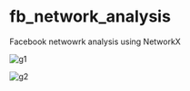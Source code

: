 # fb_network_analysis
Facebook netwowrk analysis using NetworkX

![g1](https://github.com/predragkoncar/fb_network_analysis/assets/4339547/8cf806bd-6bd7-4b5a-92fb-fb90dce5a4af)


![g2](https://github.com/predragkoncar/fb_network_analysis/assets/4339547/ee344f25-87c3-487b-8539-02209134bd3d)
